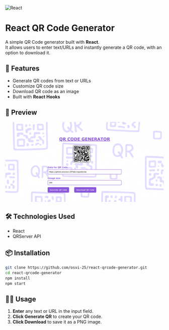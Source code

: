 
![React](https://img.shields.io/badge/React-20232A?style=for-the-badge&logo=react&logoColor=61DAFB)

# React QR Code Generator

A simple QR Code generator built with **React**.  
It allows users to enter text/URLs and instantly generate a QR code, with an option to download it.

## 🚀 Features
- Generate QR codes from text or URLs
- Customize QR code size
- Download QR code as an image
- Built with **React Hooks**

## 📸 Preview
![QR Code Generator Screenshot](./images/preview.png)

## 🛠️ Technologies Used
- React
- QRServer API

## 📦 Installation
```bash
git clone https://github.com/osvi-25/react-qrcode-generator.git
cd react-qrcode-generator
npm install
npm start
```

## 🧑‍💻 Usage

1. **Enter** any text or URL in the input field.  
2. **Click Generate QR** to create your QR code.  
3. **Click Download** to save it as a PNG image.
